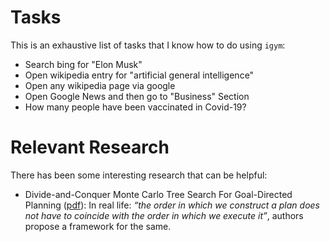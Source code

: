 # Tasks

This is an exhaustive list of tasks that I know how to do using `igym`:

- Search bing for "Elon Musk"
- Open wikipedia entry for "artificial general intelligence"
- Open any wikipedia page via google
- Open Google News and then go to "Business" Section
- How many people have been vaccinated in Covid-19?

# Relevant Research

There has been some interesting research that can be helpful:
- Divide-and-Conquer Monte Carlo Tree Search For Goal-Directed Planning ([pdf](https://arxiv.org/pdf/2004.11410.pdf)): In real life: *“the order in which we construct a plan does not have to coincide with the order in which we execute it”*, authors propose a framework for the same.

